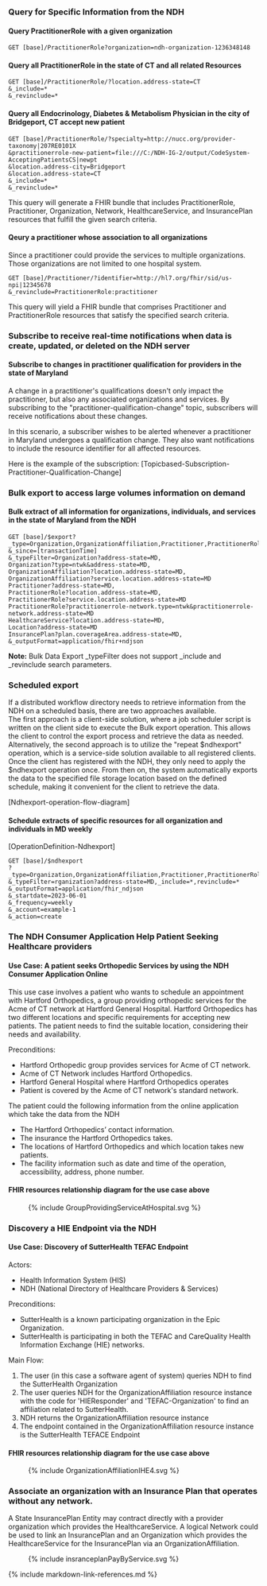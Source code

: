 ### Query for Specific Information from the NDH
#### Query PractitionerRole with a given organization
```
GET [base]/PractitionerRole?organization=ndh-organization-1236348148
```

#### Query all PractitionerRole in the state of CT and all related Resources
```
GET [base]/PractitionerRole/?location.address-state=CT
&_include=*
&_revinclude=*
```
#### Query all Endocrinology, Diabetes & Metabolism Physician in the city of Bridgeport, CT accept new patient
```
GET [base]/PractitionerRole/?specialty=http://nucc.org/provider-taxonomy|207RE0101X
&practitionerrole-new-patient=file:///C:/NDH-IG-2/output/CodeSystem-AcceptingPatientsCS|newpt
&location.address-city=Bridgeport
&location.address-state=CT
&_include=*
&_revinclude=*
```
This query will generate a FHIR bundle that includes PractitionerRole, Practitioner, Organization, Network, HealthcareService, and InsurancePlan resources that fulfill the given search criteria.

#### Qeury a practitioner whose association to all organizations
Since a practitioner could provide the services to multiple organizations. Those organizations are not limited to one hospital system.
```
GET [base]/Practitioner/?identifier=http://hl7.org/fhir/sid/us-npi|12345678
&_revinclude=PractitionerRole:practitioner
```
This query will yield a FHIR bundle that comprises Practitioner and PractitionerRole resources that satisfy the specified search criteria.

###  Subscribe to receive real-time notifications when data is create, updated, or deleted on the NDH server

#### Subscribe to changes in practitioner qualification for providers in the state of Maryland
A change in a practitioner's qualifications doesn't only impact the practitioner, but also any associated organizations and services. By subscribing to the "practitioner-qualification-change" topic, subscribers will receive notifications about these changes.

In this scenario, a subscriber wishes to be alerted whenever a practitioner in Maryland undergoes a qualification change. They also want notifications to include the resource identifier for all affected resources.

Here is the example of the subscription:
[Topicbased-Subscription-Practitioner-Qualification-Change]


### Bulk export to access large volumes information on demand
#### Bulk extract of all information for organizations, individuals, and services in the state of Maryland from the NDH
```
GET [base]/$export?_type=Organization,OrganizationAffiliation,Practitioner,PractitionerRole,HealthcareService,Location,InsurancePlan
&_since=[transactionTime]
&_typeFilter=Organization?address-state=MD,
Organization?type=ntwk&address-state=MD,
OrganizationAffiliation?location.address-state=MD,
OrganizationAffiliation?service.location.address-state=MD
Practitioner?address-state=MD,
PractitionerRole?location.address-state=MD,
PractitionerRole?service.location.address-state=MD
PractitionerRole?practitionerrole-network.type=ntwk&practitionerrole-network.address-state=MD
HealthcareService?location.address-state=MD,
Location?address-state=MD
InsurancePlan?plan.coverageArea.address-state=MD,
&_outputFormat=application/fhir+ndjson
```
**Note:**
Bulk Data Export _typeFilter does not support _include and _revinclude search parameters.

### Scheduled export
If a distributed workflow directory needs to retrieve information from the NDH on a scheduled basis, there are two approaches available.  
The first approach is a client-side solution, where a job scheduler script is written on the client side to execute the Bulk export operation. This allows the client to control the export process and retrieve the data as needed.  
Alternatively, the second approach is to utilize the "repeat $ndhexport" operation, which is a service-side solution available to all registered clients. Once the client has registered with the NDH, they only need to apply the $ndhexport operation once. From then on, the system automatically exports the data to the specified file storage location based on the defined schedule, making it convenient for the client to retrieve the data.

[Ndhexport-operation-flow-diagram]

#### Schedule extracts of specific resources for all organization and individuals in MD weekly
[OperationDefinition-Ndhexport]
```
GET [base]/$ndhexport
?_type=Organization,OrganizationAffiliation,Practitioner,PractitionerRole,HealthcareService,Location,InsurancePlan
&_typeFilter=rganization?address-state=MD,_include=*,revinclude=*
&_outputFormat=application/fhir_ndjson
&_startdate=2023-06-01
&_frequency=weekly
&_account=example-1
&_action=create
```

### The NDH Consumer Application Help Patient Seeking Healthcare providers

#### Use Case: A patient seeks Orthopedic Services by using the NDH Consumer Application Online
This use case involves a patient who wants to schedule an appointment with Hartford Orthopedics, a group providing orthopedic services for the Acme of CT network at Hartford General Hospital. Hartford Orthopedics has two different locations and specific requirements for accepting new patients. The patient needs to find the suitable location, considering their needs and availability.

Preconditions:
- Hartford Orthopedic group provides services for Acme of CT network.
- Acme of CT Network includes Hartford Orthopedics.
- Hartford General Hospital where Hartford Orthopedics operates
- Patient is covered by the Acme of CT network's standard network.

The patient could the following information from the online application which take the data from the NDH
- The Hartford Orthopedics’ contact information.
- The insurance the Hartford Orthopedics takes.
- The locations of Hartford Orthopedics and which location takes new patients. 
- The facility information such as date and time of the operation, accessibility, address, phone number.

#### FHIR resources relationship diagram for the use case above
<figure>
    {% include GroupProvidingServiceAtHospital.svg %}
    <figcaption></figcaption>
</figure>

###  Discovery a HIE Endpoint via the NDH
#### Use Case:  Discovery of SutterHealth TEFAC Endpoint
Actors:
- Health Information System (HIS)
- NDH (National Directory of Healthcare Providers & Services)

Preconditions:
- SutterHealth is a known participating organization in the Epic Organization.
- SutterHealth is participating in both the TEFAC and CareQuality Health Information Exchange (HIE) networks.

Main Flow:
1. The user (in this case a software agent of system) queries NDH to find the SutterHealth Organization
2. The user queries NDH for the OrganizationAffiliation resource instance with the code for 'HIEResponder' and 'TEFAC-Organization' to find an affiliation related to SutterHealth.
3. NDH returns the OrganizationAffiliation resource instance
4. The endpoint contained in the OrganizationAffiliation resource instance is the SutterHealth TEFACE Endpoint

#### FHIR resources relationship diagram for the use case above
<figure>
    {% include OrganizationAffiliationIHE4.svg %}
    <figcaption></figcaption>
</figure>

### Associate an organization with an Insurance Plan that operates without any network.
A State InsurancePlan Entity may contract directly with a provider organization which provides the HealthcareService. A logical Network could be used to link an InsurancePlan and an Organization which provides the HealthcareService for the InsurancePlan via an OrganizationAffiliation.
<figure>
    {% include insranceplanPayByService.svg %}
    <figcaption> </figcaption>
</figure>




{% include markdown-link-references.md %}
